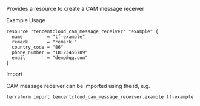 Provides a resource to create a CAM message receiver

Example Usage

```hcl
resource "tencentcloud_cam_message_receiver" "example" {
  name         = "tf-example"
  remark       = "remark."
  country_code = "86"
  phone_number = "18123456789"
  email        = "demo@qq.com"
}
```

Import

CAM message receiver can be imported using the id, e.g.

```
terraform import tencentcloud_cam_message_receiver.example tf-example
```
